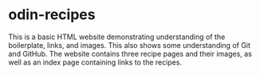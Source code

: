 # odin-recipes
This is a basic HTML website demonstrating understanding of the boilerplate, links, and images. This also shows some understanding of Git and GitHub. The website contains three recipe pages and their images, as well as an index page containing links to the recipes. 